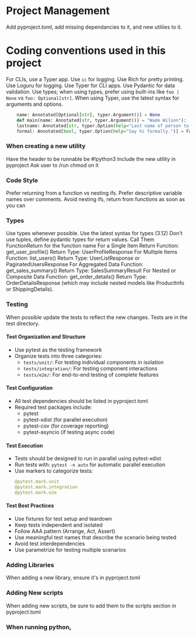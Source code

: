 # Project Management

Add pyproject.toml, add missing dependancies to it, and new utiliies to it.

# Coding conventions used in this project


For CLIs, use a Typer app.
Use `ic` for logging.
Use Rich for pretty printing.
Use Loguru for logging.
Use Typer for CLI apps.
Use Pydantic for data validation.
Use types; when using types, prefer using built-ins like `foo | None` vs `foo: Optional[str]`.
When using Typer, use the latest syntax for arguments and options.

```python
    name: Annotated[Optional[str], typer.Argument()] = None
    def main(name: Annotated[str, typer.Argument()] = "Wade Wilson"):
    lastname: Annotated[str, typer.Option(help="Last name of person to greet.")] = "",
    formal: Annotated[bool, typer.Option(help="Say hi formally.")] = False,
```

### When creating a new utility

Have the header to be runnable be #!python3
Include the new utility in pyproject
Ask user to /run chmod on it

### Code Style

Prefer returning from a function vs nesting ifs.
Prefer descriptive variable names over comments.
Avoid nesting ifs, return from functions as soon as you can

### Types

Use types whenever possible.
Use the latest syntax for types (3.12)
Don't use tuples, define pydantic types for return values. Call Them FunctionReturn for the function name
<examples>
For a Single Item Return
Function: get_user_profile()
Return Type: UserProfileResponse
For Multiple Items
Function: list_users()
Return Type: UserListResponse or PaginatedUsersResponse
For Aggregated Data
Function: get_sales_summary()
Return Type: SalesSummaryResult
For Nested or Composite Data
Function: get_order_details()
Return Type: OrderDetailsResponse (which may include nested models like ProductInfo or ShippingDetails).
</examples>

### Testing

When possible update the tests to reflect the new changes.
Tests are in the test directory.

#### Test Organization and Structure
- Use pytest as the testing framework
- Organize tests into three categories:
  - `tests/unit/`: For testing individual components in isolation
  - `tests/integration/`: For testing component interactions
  - `tests/e2e/`: For end-to-end testing of complete features

#### Test Configuration
- All test dependencies should be listed in pyproject.toml
- Required test packages include:
  - pytest
  - pytest-xdist (for parallel execution)
  - pytest-cov (for coverage reporting)
  - pytest-asyncio (if testing async code)

#### Test Execution
- Tests should be designed to run in parallel using pytest-xdist
- Run tests with: `pytest -n auto` for automatic parallel execution
- Use markers to categorize tests:
  ```python
  @pytest.mark.unit
  @pytest.mark.integration
  @pytest.mark.e2e
  ```

#### Test Best Practices
- Use fixtures for test setup and teardown
- Keep tests independent and isolated
- Follow AAA pattern (Arrange, Act, Assert)
- Use meaningful test names that describe the scenario being tested
- Avoid test interdependencies
- Use parametrize for testing multiple scenarios

### Adding Libraries

When adding a new library, ensure it's in pyproject.toml

### Adding New scripts

When adding new scripts, be sure to add them to the scripts section in pyproject.toml

### When running python,

